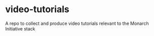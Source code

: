 # video-tutorials
A repo to collect and produce video tutorials relevant to the Monarch Initiative stack
